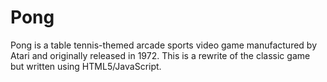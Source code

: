 # Pong
Pong is a table tennis-themed arcade sports video game manufactured by Atari and originally released in 1972. This is a rewrite of the classic game but written using HTML5/JavaScript.
